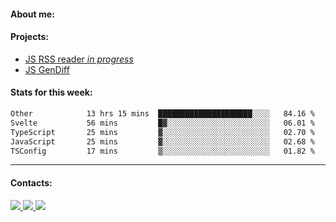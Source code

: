 #### About me:

#### Projects:
- [JS RSS reader *in progress*](https://github.com/GKoil/frontend-project-lvl3)
- [JS GenDiff](https://github.com/GKoil/GenDiff)

#### Stats for this week:
<!--START_SECTION:waka-->

```txt
Other            13 hrs 15 mins  █████████████████████░░░░   84.16 %
Svelte           56 mins         █▓░░░░░░░░░░░░░░░░░░░░░░░   06.01 %
TypeScript       25 mins         ▓░░░░░░░░░░░░░░░░░░░░░░░░   02.70 %
JavaScript       25 mins         ▓░░░░░░░░░░░░░░░░░░░░░░░░   02.68 %
TSConfig         17 mins         ▒░░░░░░░░░░░░░░░░░░░░░░░░   01.82 %
```

<!--END_SECTION:waka-->
---
#### Contacts:

<a target='_blank' title='LinkedIn' href="https://www.linkedin.com/in/gkoil/">
  <img src="https://img.shields.io/badge/LinkedIn-0077B5?style=for-the-badge&logo=linkedin&logoColor=white" />
</a>
<a target='_blank' title='Telegram' href="https://t.me/gkoil">
  <img src="https://img.shields.io/badge/Telegram-2CA5E0?style=for-the-badge&logo=telegram&logoColor=white" />
</a>
<a target='_blank' title='Gmail' href="mailto: gk.grigorev@gmail.com">
  <img src="https://img.shields.io/badge/Gmail-D14836?style=for-the-badge&logo=gmail&logoColor=white" />
</a>

